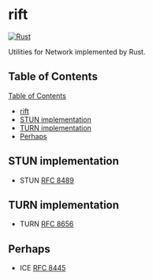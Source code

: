 # rift

[![Rust](https://github.com/fujianbang/rift/actions/workflows/rust.yml/badge.svg)](https://github.com/fujianbang/rift/actions/workflows/rust.yml)

Utilities for Network implemented by Rust.

## Table of Contents

[Table of Contents](#table-of-contents)

- [rift](#rift)
- [STUN implementation](#stun-implementation)
- [TURN implementation](#turn--implementation)
- [Perhaps](#perhaps)

## STUN implementation

* STUN [RFC 8489](https://datatracker.ietf.org/doc/html/rfc8489)

## TURN  implementation

* TURN [RFC 8656](https://datatracker.ietf.org/doc/html/rfc8656)

## Perhaps

* ICE [RFC 8445](https://datatracker.ietf.org/doc/html/rfc8445)